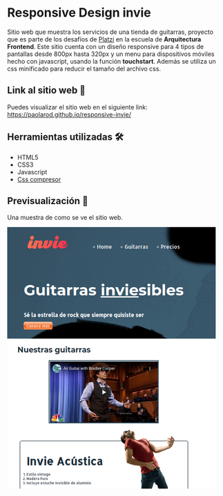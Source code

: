 # Responsive Design invie

Sitio web que muestra los servicios de una tienda de guitarras, proyecto que es parte de los desafíos de [Platzi](https://platzi.com/) en la escuela de **Arquitectura Frontend**. Este sitio cuenta con un diseño responsive para 4 tipos de pantallas desde 800px hasta 320px y un menu para dispositivos móviles hecho con javascript, usando la función **touchstart**. Además se utiliza un css minificado para reducir el tamaño del archivo css. 

## Link al sitio web 📌
Puedes visualizar el sitio web en el siguiente link:
https://paolarod.github.io/responsive-invie/
 
## Herramientas utilizadas 🛠
* HTML5
* CSS3
* Javascript
* [Css compresor](https://csscompressor.com/) 

## Previsualización 📖
Una muestra de como se ve el sitio web.
 
![](https://github.com/PaolaRod/responsive-invie/blob/master/images/desing-responsive.png)